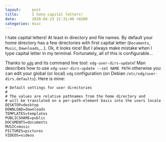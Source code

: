 ```yaml
---
layout:     post
title:      I hate capital letters!
date:       2020-04-23 21:31:00 +0200
categories: misc
---
```


I hate capital letters! At least in directory and file names. By default your home directory
has a few directories with first capital letter (`Documents`, `Music`, `Downloads`,...). Ok, it looks nice! But I always make mistake when I type capital letter in my terminal. Fortunately, all of this is configurable...

Thanks to [`xdg`](https://specifications.freedesktop.org/basedir-spec/basedir-spec-latest.html)
and its command line tool: `xdg-user-dirs-update`! Man describes how to use `xdg-user-dirs-update --set NAME PATH` otherwise you can edit your global (or local) `xdg` configuration (on Debian `/etc/xdg/user-dirs.defaults`). Here is mine:

```
# Default settings for user directories
#
# The values are relative pathnames from the home directory and
# will be translated on a per-path-element basis into the users locale
DESKTOP=desktop
DOWNLOAD=downloads
TEMPLATES=templates
PUBLICSHARE=public
DOCUMENTS=documents
MUSIC=music
PICTURES=pictures
VIDEOS=videos
```
